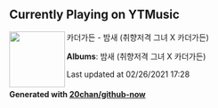## Currently Playing on YTMusic

[<img align="left" width="100" src="https://lh3.googleusercontent.com/K68roTY7T46cP4RQz--PAOQC_qb5LWK2qVIJ0PR2CYj8DladMruygnZadFnrF9eJ0sroR4RtvZ0xZxg">](https://music.youtube.com/watch?v=lcLBV2fcad0)

카더가든 - 밤새 (취향저격 그녀 X 카더가든)

**Albums**: 밤새 (취향저격 그녀 X 카더가든)

Last updated at 02/26/2021 17:28

#### Generated with [20chan/github-now](https://github.com/20chan/github-now)


<!--
**20chan/20chan** is a ✨ _special_ ✨ repository because its `README.md` (this file) appears on your GitHub profile.

Here are some ideas to get you started:

- 🔭 I’m currently working on ...
- 🌱 I’m currently learning ...
- 👯 I’m looking to collaborate on ...
- 🤔 I’m looking for help with ...
- 💬 Ask me about ...
- 📫 How to reach me: ...
- 😄 Pronouns: ...
- ⚡ Fun fact: ...
-->
